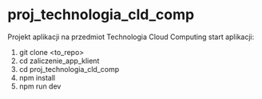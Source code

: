 # proj_technologia_cld_comp
Projekt aplikacji na przedmiot Technologia Cloud Computing
start aplikacji: 
1. git clone <to_repo>
2. cd zaliczenie_app_klient
3. cd proj_technologia_cld_comp
4. npm install
5. npm run dev
